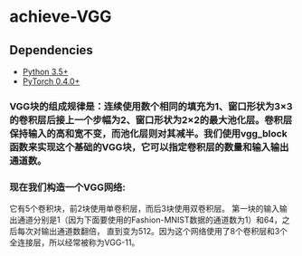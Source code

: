 # achieve-VGG

## Dependencies
* [Python 3.5+](https://www.continuum.io/downloads)
* [PyTorch 0.4.0+](http://pytorch.org/)


### VGG块的组成规律是：连续使用数个相同的填充为1、窗口形状为3×3的卷积层后接上一个步幅为2、窗口形状为2×2的最大池化层。卷积层保持输入的高和宽不变，而池化层则对其减半。我们使用vgg_block函数来实现这个基础的VGG块，它可以指定卷积层的数量和输入输出通道数。


### 现在我们构造一个VGG网络:
它有5个卷积块，前2块使用单卷积层，而后3块使用双卷积层。
第一块的输入输出通道分别是1（因为下面要使用的Fashion-MNIST数据的通道数为1）和64，之后每次对输出通道数翻倍，
直到变为512。因为这个网络使用了8个卷积层和3个全连接层，所以经常被称为VGG-11。
